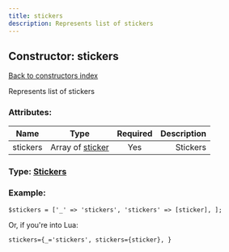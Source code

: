 ```yaml
---
title: stickers
description: Represents list of stickers
---
```

## Constructor: stickers  
[Back to constructors index](index.md)



Represents list of stickers

### Attributes:

| Name     |    Type       | Required | Description |
|----------|:-------------:|:--------:|------------:|
|stickers|Array of [sticker](../constructors/sticker.md) | Yes|Stickers|



### Type: [Stickers](../types/Stickers.md)


### Example:

```
$stickers = ['_' => 'stickers', 'stickers' => [sticker], ];
```  

Or, if you're into Lua:  


```
stickers={_='stickers', stickers={sticker}, }

```


